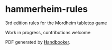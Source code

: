 # hammerheim-rules

3rd edition rules for the Mordheim tabletop game

Work in progress, contributions welcome

PDF generated by [Handbooker](https://github.com/monolith-games/handbooker).
